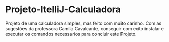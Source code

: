 # Projeto-ItelliJ-Calculadora
Projeto de uma calculadora simples, mas feito com muito carinho. 
Com as sugestões da professora Camila Cavalcante, conseguir com exito instalar e executar os comandos necessarios para concluir este Projeto.
